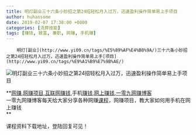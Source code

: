```yaml
---
title: 明灯副业三十六条小妙招之第24招轻松月入过万，迅速盈利操作简单易上手项目
author: huhansome
date: 2019-02-07 17:38:00 +0800
categories: [流弊技能]
tags: [赚钱, 致富, 兼职, 网赚, 手机赚]
---
```



        明灯[副业](http://www.yi09.cn/tags/%E5%89%AF%E4%B8%9A/)三十六条小妙招之第24招轻松月入过万，迅速盈利操作简单易上手[项目](http://www.yi09.cn/tags/%E9%A1%B9%E7%9B%AE/)

![明灯副业三十六条小妙招之第24招轻松月入过万，迅速盈利操作简单易上手项目](http://www.yi09.cn/zb_users/upload/2022/01/20220109195551164172935184735.jpeg)

  

  
  
  
  
  
  
  
  
**[网赚](http://www.yi09.cn/tags/%E7%BD%91%E8%B5%9A/),[网赚项目](http://www.yi09.cn/tags/%E7%BD%91%E8%B5%9A%E9%A1%B9%E7%9B%AE/),[互联网赚钱](http://www.yi09.cn/tags/%E4%BA%92%E8%81%94%E7%BD%91%E8%B5%9A%E9%92%B1/),手机[赚钱](http://www.yi09.cn/tags/%E8%B5%9A%E9%92%B1/),[网上赚钱](http://www.yi09.cn/tags/%E7%BD%91%E4%B8%8A%E8%B5%9A%E9%92%B1/),[一零九网赚博客](http://www.yi09.cn/tags/%E4%B8%80%E9%9B%B6%E4%B9%9D%E7%BD%91%E8%B5%9A%E5%8D%9A%E5%AE%A2/)  
一零九网赚博客每天给大家分享各种网赚[课程](http://www.yi09.cn/tags/%E8%AF%BE%E7%A8%8B/)，网赚项目，教大家如何用手机在网上赚钱  
**  
  
  

课程资料下载地址，登陆回复可见！

